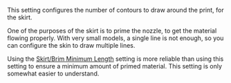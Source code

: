 This setting configures the number of contours to draw around the print, for the skirt.

One of the purposes of the skirt is to prime the nozzle, to get the material flowing properly. With very small models, a single line is not enough, so you can configure the skin to draw multiple lines.

Using the [Skirt/Brim Minimum Length](skirt_brim_minimal_length.md) setting is more reliable than using this setting to ensure a minimum amount of primed material. This setting is only somewhat easier to understand.